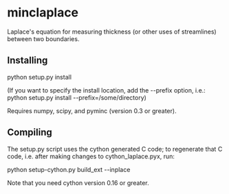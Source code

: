 minclaplace
===========

Laplace's equation for measuring thickness (or other uses of
streamlines) between two boundaries.

Installing
----------

python setup.py install

(If you want to specify the install location, add the --prefix option, i.e.:
python setup.py install --prefix=/some/directory)

Requires numpy, scipy, and pyminc (version 0.3 or greater).

Compiling
---------

The setup.py script uses the cython generated C code; to regenerate
that C code, i.e. after making changes to cython_laplace.pyx, run:

python setup-cython.py build_ext --inplace

Note that you need cython version 0.16 or greater.
